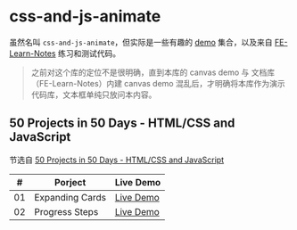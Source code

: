 # css-and-js-animate

虽然名叫 `css-and-js-animate`，但实际是一些有趣的 [demo](https://richardmyu.github.io/css-and-js-animate/) 集合，以及来自 [FE-Learn-Notes](https://github.com/richardmyu/FE-Learn-Notes) 练习和测试代码。

> 之前对这个库的定位不是很明确，直到本库的 canvas demo 与 文档库（FE-Learn-Notes）内建 canvas demo 混乱后，才明确将本库作为演示代码库，文本框单纯只放问本内容。

## 50 Projects in 50 Days - HTML/CSS and JavaScript

节选自 [50 Projects in 50 Days - HTML/CSS and JavaScript](https://github.com/bradtraversy/50projects50days)

| #   | Porject         | Live Demo                                                                                                        |
| --- | --------------- | ---------------------------------------------------------------------------------------------------------------- |
| 01  | Expanding Cards | [Live Demo](https://richardmyu.github.io/css-and-js-animate/50-projects-in-50-day/01-expanding-cards/index.html) |
| 02  | Progress Steps  | [Live Demo](https://richardmyu.github.io/css-and-js-animate/50-projects-in-50-day/02-progress-steps/index.html)  |
